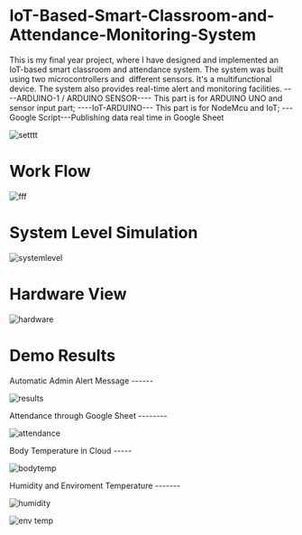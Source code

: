 # IoT-Based-Smart-Classroom-and-Attendance-Monitoring-System
This is my final year project, where I have designed and implemented an IoT-based smart classroom and attendance system. The system was built using two microcontrollers and  different sensors. It's a multifunctional device. The system also provides real-time alert and monitoring facilities.
----ARDUINO-1 / ARDUINO SENSOR---- This part is for ARDUINO UNO and sensor input part;
----IoT-ARDUINO--- This part is for NodeMcu and IoT; 
---Google Script---Publishing data real time in Google Sheet

![setttt](https://github.com/Sanjidrifat/IoT-Based-Smart-Classroom-and-Attendance-Monitoring-System/assets/56880721/4cc64165-97f7-44c3-97b0-7829f52a9173)



# Work Flow

![fff](https://github.com/Sanjidrifat/IoT-Based-Smart-Classroom-and-Attendance-Monitoring-System/assets/56880721/2d79321b-e768-41c0-8ae2-e48a1cef25b0)


# System Level Simulation

![systemlevel](https://github.com/Sanjidrifat/IoT-Based-Smart-Classroom-and-Attendance-Monitoring-System/assets/56880721/3930ce8e-e66a-42c7-8740-880f7055514e)

# Hardware View

![hardware](https://github.com/Sanjidrifat/IoT-Based-Smart-Classroom-and-Attendance-Monitoring-System/assets/56880721/872e4e2c-5c45-4bdc-816d-4cb5542a6e7e)


# Demo Results

Automatic Admin Alert Message ------

![results](https://github.com/Sanjidrifat/IoT-Based-Smart-Classroom-and-Attendance-Monitoring-System/assets/56880721/6ae51c0e-c54f-470f-bc28-df5eead00007)

Attendance through Google Sheet --------

![attendance](https://github.com/Sanjidrifat/IoT-Based-Smart-Classroom-and-Attendance-Monitoring-System/assets/56880721/5570b705-b160-42b1-83f4-3a6a6cb9df4d)

Body Temperature in Cloud -----

![bodytemp](https://github.com/Sanjidrifat/IoT-Based-Smart-Classroom-and-Attendance-Monitoring-System/assets/56880721/24b5c9a3-0941-4a52-b9a6-3b97ad1617e7)

Humidity and Enviroment Temperature -------

![humidity](https://github.com/Sanjidrifat/IoT-Based-Smart-Classroom-and-Attendance-Monitoring-System/assets/56880721/a58cc78a-3d2e-4862-8dc7-ca25a646ba60)

![env temp](https://github.com/Sanjidrifat/IoT-Based-Smart-Classroom-and-Attendance-Monitoring-System/assets/56880721/18082e38-0a40-494d-84d2-b3f62527051f)


